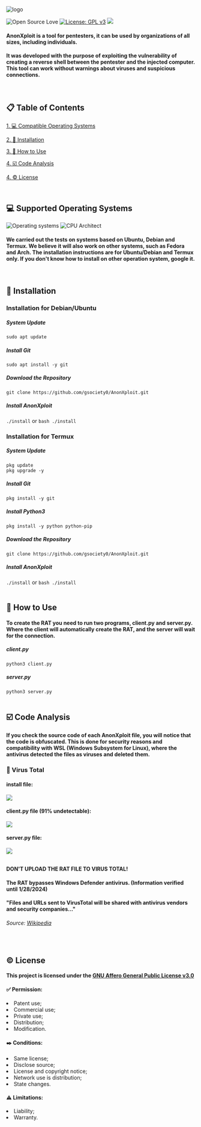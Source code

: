<html lang="en">
    <head>
        <meta charset="UTF-8">
        <meta name="viewport" content="width=device-width, initial-scale=1.0">
        <meta name="author" content="gsociety">
    </head>
    <body>
        <img src="./src/img/logo.png" alt="logo">
        <p>
            <img src="https://badges.frapsoft.com/os/v1/open-source.svg" alt="Open Source Love">
            <a href="https://www.gnu.org/licenses/gpl-3.0"><img src="https://img.shields.io/badge/License-GPLv3-blue.svg" alt="License: GPL v3"></a>
            <img src="https://img.shields.io/badge/dependencies-Up%20to%20Date-brightgreen.svg" and="Dependencies">
        </p>
        <h4>AnonXploit is a tool for pentesters, it can be used by organizations of all sizes, including individuals.</h4>
        <h4>It was developed with the purpose of exploiting the vulnerability of creating a reverse shell between the pentester and the injected computer. This tool can work without warnings about viruses and suspicious connections.</h4>
        <br>
        <div class="table_of_contents">
            <h2>📋 Table of Contents</h2>
            <p><a href="#supported_os">1. 💻 Compatible Operating Systems</a></p>
            <p><a href="#installation">2. 🔨 Installation</a></p>
            <p><a href="#how_to_use">3. 📡 How to Use</a></p>
            <p><a href="#code_analysis">4. ☑️ Code Analysis</a></p>
            <p><a href="#license">4. ©️ License</a></p>
        </div>
        <br>
        <div id="supported_os">
            <h2>💻 Supported Operating Systems</h2>
            <td><img src="https://img.shields.io/badge/OS-Linux%20%7C%20WSL%20%7C%20Termux-blue??style=flat&logo=Linux&logoColor=b0c0c0&labelColor=363D44" alt="Operating systems"/></td>
            <td colspan="2"><img src="https://img.shields.io/badge/CPU-x86__64%20%7C%20Arm%20-blue?style=flat&logoColor=b0c0c0&labelColor=363D44" alt="CPU Architect"/></td>
            <h4>We carried out the tests on systems based on Ubuntu, Debian and Termux. We believe it will also work on other systems, such as Fedora and Arch. The installation instructions are for Ubuntu/Debian and Termux only. If you don't know how to install on other operation system, google it.</h4>
        </div>
        <br>
        <div id="installation">
            <h2>🔨 Installation</h2>
            <h3>Installation for Debian/Ubuntu</h3>
            <h5>System Update</h5>
            <code>sudo apt update</code>
            <h5>Install Git</h5>
            <code>sudo apt install -y git</code>
            <h5>Download the Repository</h5>
            <code>git clone https://github.com/gsociety0/AnonXploit.git</code>
            <h5>Install AnonXploit</h5>
            <code>./install</code> or <code>bash ./install</code>
            <h3>Installation for Termux</h3>
            <h5>System Update</h5>
            <code>pkg update</code>
            <br>
            <code>pkg upgrade -y</code>
            <h5>Install Git</h5>
            <code>pkg install -y git</code>
            <h5>Install Python3</h5>
            <code>pkg install -y python python-pip</code>
            <h5>Download the Repository</h5>
            <code>git clone https://github.com/gsociety0/AnonXploit.git</code>
            <h5>Install AnonXploit</h5>
            <code>./install</code> or <code>bash ./install</code>
        </div>
        <br>
        <div id="how_to_use">
            <h2>📡 How to Use</h2>
            <h4>To create the RAT you need to run two programs, client.py and server.py. Where the client will automatically create the RAT, and the server will wait for the connection.</h4>
            <h5>client.py</h5>
            <code>python3 client.py</code>
            <h5>server.py</h5>
            <code>python3 server.py</code>
        </div>
        <br>
        <div id="code_analysis">
            <h2>☑️ Code Analysis</h2>
            <h4>If you check the source code of each AnonXploit file, you will notice that the code is obfuscated. This is done for security reasons and compatibility with WSL (Windows Subsystem for Linux), where the antivirus detected the files as viruses and deleted them.</h4>
            <h3>🔬 Virus Total</h3>
            <h4>install file:</h4>
            <img src="./src/img/install.png">
            <br>
            <h4>client.py file (91% undetectable):</h4>
            <img src="./src/img/client.png">
            <br>
            <h4>server.py file:</h4>
            <img src="./src/img/server.png">
            <br>
            <br>
            <p><b>DON'T UPLOAD THE RAT FILE TO VIRUS TOTAL!</b></p>
            <h4>The RAT bypasses Windows Defender antivirus. <b>(Information verified until 1/28/2024)</b></h4>
            <h4>"Files and URLs sent to VirusTotal will be shared with antivirus vendors and security companies..."</h4>
            <h6>Source: <a href="https://en.wikipedia.org/wiki/VirusTotal">Wikipedia</a></h6>
        </div>
            <br>
            <div id="license">
            <h2>©️ License</h2>
            <h4>This project is licensed under the <a href="https://choosealicense.com/licenses/agpl-3.0/">GNU Affero General Public License v3.0</a></h4>
            <h4>✅ Permission:</h4>
            <li>Patent use;</li>
            <li>Commercial use;</li>
            <li>Private use;</li>
            <li>Distribution;</li>
            <li>Modification.</li>
            <h4>✒️ Conditions:</h4>
            <li>Same license;</li>
            <li>Disclose source;</li>
            <li>License and copyright notice;</li>
            <li>Network use is distribution;</li>
            <li>State changes.</li>
            <h4>⚠️ Limitations:</h4>
            <li>Liability;</li>
            <li>Warranty.</li>
        </div>
    </body>
</html>
